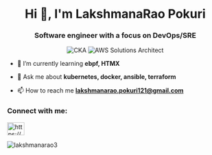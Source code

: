 <h1 align="center">Hi 👋, I'm LakshmanaRao Pokuri</h1>
<h3 align="center">Software engineer with a focus on DevOps/SRE</h3>

<p align="center">
  <img src="https://img.shields.io/badge/CKA-Certified%20Kubernetes%20Administrator-blue" alt="CKA">
  <img src="https://img.shields.io/badge/AWS%20Solutions%20Architect-Associate-yellow" alt="AWS Solutions Architect">
</p>

- 🌱 I’m currently learning **ebpf, HTMX**

- 💬 Ask me about **kubernetes, docker, ansible, terraform**

- 📫 How to reach me **lakshmanarao.pokuri121@gmail.com**

<h3 align="left">Connect with me:</h3>
<p align="left">
<a href="https://www.linkedin.com/in/lakshmanarao-pokuri/" target="blank"><img align="center" src="https://raw.githubusercontent.com/rahuldkjain/github-profile-readme-generator/master/src/images/icons/Social/linked-in-alt.svg" alt="https://www.linkedin.com/in/lakshmanarao-pokuri/" height="30" width="40" /></a>
</p>

<p><img align="center" src="https://github-readme-stats.vercel.app/api/top-langs?username=lakshmanarao3&show_icons=true&locale=en&layout=compact" alt="lakshmanarao3" /></p>
